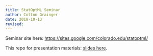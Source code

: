 ```yaml
---
title: StatOptML Seminar
author: Colton Grainger
date: 2018-10-13
revised:
---
```


Seminar site here: https://sites.google.com/colorado.edu/statoptml/

This repo for presentation materials: [slides here](characterizing-neural-networks.ipynb).

